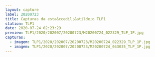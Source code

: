 ```yaml
---
layout: capture
label: 20200723
title: Capturas da esta&ccedil;&atilde;o TLP1
station: TLP1
date: 2020-07-24 02:23:29
preview: TLP1/2020/202007/20200723/M20200724_022329_TLP_1P.jpg
capturas:
  - imagem: TLP1/2020/202007/20200723/M20200724_022329_TLP_1P.jpg
  - imagem: TLP1/2020/202007/20200723/M20200724_043035_TLP_1P.jpg
---
```

